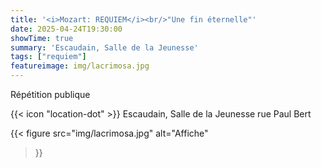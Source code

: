 ```yaml
---
title: '<i>Mozart: REQUIEM</i><br/>"Une fin éternelle"'
date: 2025-04-24T19:30:00
showTime: true
summary: 'Escaudain, Salle de la Jeunesse'
tags: ["requiem"]
featureimage: img/lacrimosa.jpg
---
```


Répétition publique

{{< icon "location-dot" >}} Escaudain, Salle de la Jeunesse rue Paul Bert

{{< figure
    src="img/lacrimosa.jpg"
    alt="Affiche"
>}}

